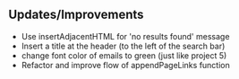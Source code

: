 ## Updates/Improvements 
- Use insertAdjacentHTML for 'no results found' message
- Insert a title at the header (to the left of the search bar)
- change font color of emails to green (just like project 5)
- Refactor and improve flow of appendPageLinks function
